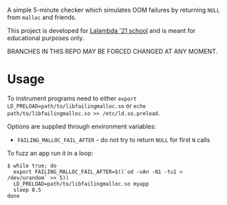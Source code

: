 A simple 5-minute checker which simulates OOM failures
by returning `NULL` from `malloc` and friends.

This project is developed for [Lalambda '21 school](https://lalambda.school/en)
and is meant for educational purposes only.

BRANCHES IN THIS REPO MAY BE FORCED CHANGED AT ANY MOMENT.

# Usage

To instrument programs need to either `export LD_PRELOAD=path/to/libfailingmalloc.so`
or `echo path/to/libfailingmalloc.so >> /etc/ld.so.preload`.

Options are supplied through environment variables:
* `FAILING_MALLOC_FAIL_AFTER` - do not try to return `NULL`
  for first `N` calls

To fuzz an app run it in a loop:
```
$ while true; do
  export FAILING_MALLOC_FAIL_AFTER=$((`od -vAn -N1 -tu1 < /dev/urandom` >> 5))
  LD_PRELOAD=path/to/libfailingmalloc.so myapp
  sleep 0.5
done
```

